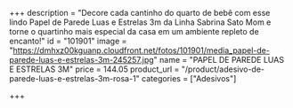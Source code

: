 +++
description = "Decore cada cantinho do quarto de bebê com esse lindo Papel de Parede Luas e Estrelas 3m da Linha Sabrina Sato Mom e torne o quartinho mais especial da casa em um ambiente repleto de encanto!"
id = "101901"
image = "https://dmhxz00kguanp.cloudfront.net/fotos/101901/media_papel-de-parede-luas-e-estrelas-3m-245257.jpg"
name = "PAPEL DE PAREDE LUAS E ESTRELAS 3M"
price = 144.05
product_url = "/product/adesivo-de-parede-luas-e-estrelas-3m-rosa-1"
categories = ["Adesivos"]

+++
